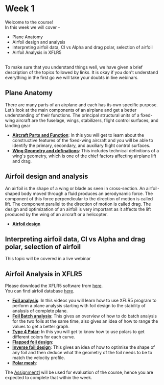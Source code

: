 # Week 1
Welcome to the course! <br />
In this week we will cover - 
* Plane Anatomy
* Airfoil design and analysis
* Interpreting airfoil data, Cl vs Alpha and drag polar, selection of airfoil
* Airfoil Analysis in XFLR5
<br />
To make sure that you understand things well, we have given a brief description of the topics followed by links. It is okay if you don't understand everything in the first go we will take your doubts in live webinars. 

## Plane Anatomy
There are many parts of an airplane and each has its own specific purpose. Let’s look at the main components of an airplane and get a better understanding of their functions.
The principal structural units of a fixed-wing aircraft are the fuselage, wings, stabilizers, flight control surfaces, and landing gear
* **[Aircraft Parts and Function](https://www.grc.nasa.gov/www/k-12/airplane/airplane.html)**: In this you will get to learn about the constructive features of the fixed-wing aircraft and you will be able to identify the primary, secondary, and auxiliary flight control surfaces.     
* **[Wing Geometry and definations](https://www.grc.nasa.gov/www/k-12/airplane/geom.html)**: This includes technical definitions of a wing's geometry, which is one of the chief factors affecting airplane lift and drag.

## Airfoil design and analysis
An airfoil is the shape of a wing or blade as seen in cross-section. An airfoil-shaped body moved through a fluid produces an aerodynamic force. The component of this force perpendicular to the direction of motion is called lift. The component parallel to the direction of motion is called drag. The design and optimization of an airfoil is very important as it affects the lift produced by the wing of an aircraft or a helicopter.
* **[Airfoil design](https://youtu.be/8fk2J5LtdSg)**

## Interpreting airfoil data, Cl vs Alpha and drag polar, selection of airfoil
This topic will be covered in a live webinar

## Airfoil Analysis in XFLR5
Please download the XFLR5 software from [here](https://sourceforge.net/projects/xflr5/files/latest/download). <br/>
You can find airfoil database [here](https://m-selig.ae.illinois.edu/ads/coord_database.html).
* **[Foil analysis](https://youtu.be/U7saOcozpi8 )**: In this videos you will learn how to use XFLR5 program to perform a plane analysis starting with foil design to the stability of analysis of complete plane.
* **[Foil Batch analysis](https://youtu.be/O4qlA_hjORc)**: This gives an overview of how to do batch analysis for the two foils at the same time, also gives an idea of how to range the values to get a better graph. 
* **[Type 4 Polar](https://youtu.be/7obBVeD7wd8)**: In this you will get to know how to use polars to get different colors for each curve.
* **[Flapped foil design](https://youtu.be/xmalG5VS47g)**: 
* **[Inverse foil design](https://youtu.be/JmWNR1O4Jdc)**: This gives an idea of how to optimise the shape of any foil and then deduce what the geometry of the foil needs to be to match the velocity profile.  
* **[Polar mesh](https://youtu.be/QfGSKCrv-Ps)**: 


The [Assignment1](https://docs.google.com/document/d/1aRewQEzmiGXJ9ts91aOBTVnjaJBZdX9c_QtPU32pcIg/edit?usp=sharing) will be used for evaluation of the course, hence you are expected to complete that within the week.
